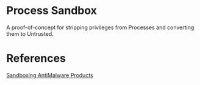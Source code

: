 Process Sandbox
================

A proof-of-concept for stripping privileges from Processes and converting them to Untrusted. 

References
==========
[Sandboxing AntiMalware Products](https://elastic.github.io/security-research/whitepapers/2022/02/02.sandboxing-antimalware-products-for-fun-and-profit/article/)